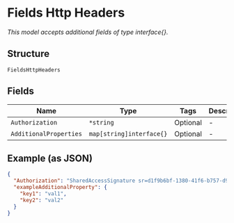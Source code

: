 
# Fields Http Headers

*This model accepts additional fields of type interface{}.*

## Structure

`FieldsHttpHeaders`

## Fields

| Name | Type | Tags | Description |
|  --- | --- | --- | --- |
| `Authorization` | `*string` | Optional | - |
| `AdditionalProperties` | `map[string]interface{}` | Optional | - |

## Example (as JSON)

```json
{
  "Authorization": "SharedAccessSignature sr=d1f9b6bf-1380-41f6-b757-d9805e48392b&sig=EF5tnXClw3MWkb84OkIOUhMH%2FaS1DRD2nXT69QR8RD8%3D&skn=TSCCtoken&se=1648827260410",
  "exampleAdditionalProperty": {
    "key1": "val1",
    "key2": "val2"
  }
}
```

